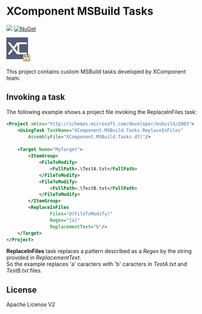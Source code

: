 # XComponent MSBuild Tasks

[![](http://slack.xcomponent.com/badge.svg)](http://slack.xcomponent.com/)
[![NuGet](https://img.shields.io/nuget/v/XComponent.MSBuild.Tasks.svg)](https://www.nuget.org/packages/XComponent.MSBuild.Tasks)

<img src="logo.png" width="64" height="64" />

This project contains custom MSBuild tasks developed by XComponent team.

## Invoking a task

The following example shows a project file invoking the ReplaceInFiles task:

```xml
<Project xmlns="http://schemas.microsoft.com/developer/msbuild/2003">  
    <UsingTask TaskName="XComponent.MSBuild.Tasks.ReplaceInFiles"   
        AssemblyFile="XComponent.MSBuild.Tasks.dll"/>  
  
    <Target Name="MyTarget">
        <ItemGroup>
            <FileToModify>
                <FullPath>.\TestA.txt</FullPath>
            </FileToModify>
            <FileToModify>
                <FullPath>.\TestB.txt</FullPath>
            </FileToModify>
        </ItemGroup>  
        <ReplaceInFiles 
                Files="@(FileToModify)"
                Regex="[a]"
                ReplacementText="b"/>  
    </Target>  
</Project>  
```

**ReplaceInFiles** task replaces a pattern described as a _Regex_ by the string provided in _ReplacementText_.  
So the example replaces 'a' caracters with 'b' caracters in _TestA.txt_ and _TestB.txt_ files.

## License
Apache License V2
